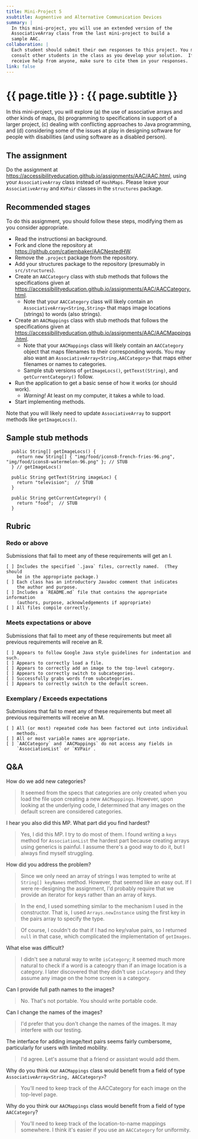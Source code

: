 ```yaml
---
title: Mini-Project 5
xsubtitle: Augmentive and Alternative Communication Devices
summary: |
  In this mini-project, you will use an extended version of the
  AssociativeArray class from the last mini-project to build a
  sample AAC.
collaboration: |
  Each student should submit their own responses to this project. You may
  consult other students in the class as you develop your solution.  If you
  receive help from anyone, make sure to cite them in your responses. 
link: false
---
```

# {{ page.title }} : {{ page.subtitle }}

In this mini-project, you will explore (a) the use of associative arrays and other kinds of maps, (b) programming to specifications in support of a larger project, (c) dealing with conflicting approaches to Java programming, and (d) considering some of the issues at play in designing software for people with disabilities (and using software as a disabled person).

## The assignment

Do the assignment at <https://accessibilityeducation.github.io/assignments/AAC/AAC.html>, using your `AssociativeArray` class instead of `HashMaps`.  Please leave your `AssociativeArray` and `KVPair` classes in the `structures` package.

## Recommended stages

To do this assignment, you should follow these steps, modifying them as you consider appropriate.

* Read the instructionsi an background.
* Fork and clone the repository at <https://github.com/catiembaker/AACNestedHW>.
* Remove the `.project` package from the repository.
* Add your structures package to the repository (presumably in `src/structures`).
* Create an `AACCategory` class with stub methods that follows the specifications given at <https://accessibilityeducation.github.io/assignments/AAC/AACCategory.html>.
   * Note that your `AACCategory` class will likely contain an `AssociativeArray<String,String>` that maps image locations (strings) to words (also strings).
* Create an `AACMappings` class with stub methods that follows the specifications given at <https://accessibilityeducation.github.io/assignments/AAC/AACMappings.html>.
   * Note that your `AACMappings` class will likely contain an `AACCategory` object that maps filenames to their corresponding words.  You may also want an `AssociativeArray<String,AACCategory>` that maps either filenames or names to categories.
   * Sample stub versions of `getImageLocs()`, `getTexst(String)`, and `getCurrentCategory()` follow.
* Run the application to get a basic sense of how it works (or should work).
   * _Warning!_ At least on my computer, it takes a while to load.
* Start implementing methods.

Note that you will likely need to update `AssociativeArray` to support methods like `getImageLocs()`.

## Sample stub methods

```
  public String[] getImageLocs() {
    return new String[] { "img/food/icons8-french-fries-96.png", "img/food/icons8-watermelon-96.png" }; // STUB
  } // getImageLocs()

  public String getText(String imageLoc) {
    return "television";  // STUB
  }

  public String getCurrentCategory() {
    return "food";  // STUB
  }
```

## Rubric

### Redo or above

Submissions that fail to meet any of these requirements will get an I.

```
[ ] Includes the specified `.java` files, correctly named.  (They should
    be in the appropriate package.)
[ ] Each class has an introductory Javadoc comment that indicates
    the author and purpose. 
[ ] Includes a `README.md` file that contains the appropriate information 
    (authors, purpose, acknowledgements if appropriate)
[ ] All files compile correctly.
```

### Meets expectations or above

Submissions that fail to meet any of these requirements but meet all
previous requirements will receive an R.

```
[ ] Appears to follow Google Java style guidelines for indentation and such.
[ ] Appears to correctly load a file.
[ ] Appears to correctly add an image to the top-level category.
[ ] Appears to correctly switch to subcategories.
[ ] Successfully grabs words from subcategories.
[ ] Appears to correctly switch to the default screen.
```

### Exemplary / Exceeds expectations

Submissions that fail to meet any of these requirements but meet all
previous requirements will receive an M.

```
[ ] All (or most) repeated code has been factored out into individual 
    methods.  
[ ] All or most variable names are appropriate.
[ ] `AACCategory` and `AACMappings` do not access any fields in
    `AssociationList` or `KVPair`.
```

## Q&A

How do we add new categories?

> It seemed from the specs that categories are only created when
  you load the file upon creating a new `AACMapppings`.  However,
  upon looking at the underlying code, I determined that any images
  on the default screen are considered categories.

I hear you also did this MP.  What part did you find hardest?

> Yes, I did this MP.  I try to do most of them.  I found writing a
  `keys` method for `AssociationList` the hardest part because 
  creating arrays using generics is painful.  I assume there's a good
  way to do it, but I always find myself struggling.

How did you address the problem?

> Since we only need an array of strings I was tempted to write at
  `String[] keyNames` method.  However, that seemed like an easy
  out.  If I were re-designing the assignment, I'd probably require
  that we provide an iterator for keys rather than an array of keys.

> In the end, I used something similar to the mechanism I used in
  the constructor.  That is, I used `Arrays.newInstance` using the
  first key in the pairs array to specify the type.  

> Of course, I couldn't do that if I had no key/value pairs, so I
  returned `null` in that case, which complicated the implementation
  of `getImages`.

What else was difficult?

> I didn't see a natural way to write `isCategory`; it seemed much more
  natural to check if a word is a cateogry than if an image location
  is a category.  I later discovered that they didn't use `isCategory`
  and they assume any image on the home screen is a category.

Can I provide full path names to the images?

> No.  That's not portable.  You should write portable code.

Can I change the names of the images?

> I'd prefer that you don't change the names of the images.  It may
  interfere with our testing.

The interface for adding image/text pairs seems fairly cumbersome,
particularly for users with limited mobility.

> I'd agree.  Let's assume that a friend or assistant would add them.

Why do you think our `AACMappings` class would benefit from a field
of type `AssociativeArray<String, AACCategory>`?

> You'll need to keep track of the AACCategory for each image on the
  top-level page.

Why do you think our `AACMappings` class would benefit from a field
of type `AACCategory`?

> You'll need to keep track of the location-to-name mappings somewhere.
  I think it's easier if you use an `AACCategory` for uniformity.
